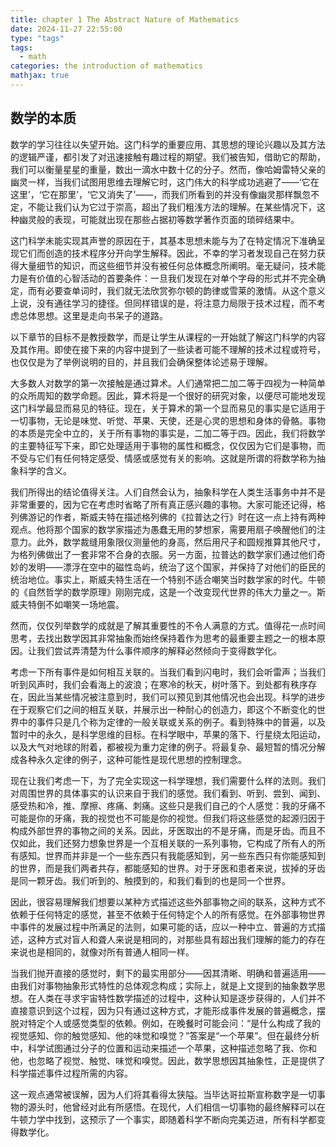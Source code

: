 ```yaml
---
title: chapter 1 The Abstract Nature of Mathematics
date: 2024-11-27 22:55:00
type: "tags"
tags:
  - math
categories: the introduction of mathematics
mathjax: true
---
```


## 数学的本质

数学的学习往往以失望开始。这门科学的重要应用、其思想的理论兴趣以及其方法的逻辑严谨，都引发了对迅速接触有趣过程的期望。我们被告知，借助它的帮助，我们可以衡量星星的重量，数出一滴水中数十亿的分子。然而，像哈姆雷特父亲的幽灵一样，当我们试图用思维去理解它时，这门伟大的科学成功逃避了——‘它在这里’，‘它在那里’，‘它又消失了’——，而我们所看到的并没有像幽灵那样飘忽不定，不能让我们认为它过于崇高，超出了我们粗浅方法的理解。在某些情况下，这种幽灵般的表现，可能就出现在那些占据初等数学著作页面的琐碎结果中。
<!--more-->
这门科学未能实现其声誉的原因在于，其基本思想未能与为了在特定情况下准确呈现它们而创造的技术程序分开向学生解释。因此，不幸的学习者发现自己在努力获得大量细节的知识，而这些细节并没有被任何总体概念所阐明。毫无疑问，技术能力是有价值的心智活动的首要条件：一旦我们发现在对单个字母的形式并不完全确定，而有必要查单词时，我们就无法欣赏弥尔顿的韵律或雪莱的激情。从这个意义上说，没有通往学习的捷径。但同样错误的是，将注意力局限于技术过程，而不考虑总体思想。这里是走向书呆子的道路。

以下章节的目标不是教授数学，而是让学生从课程的一开始就了解这门科学的内容及其作用。即使在接下来的内容中提到了一些读者可能不理解的技术过程或符号，也仅仅是为了举例说明的目的，并且我们会确保整体论述易于理解。

大多数人对数学的第一次接触是通过算术。人们通常把二加二等于四视为一种简单的众所周知的数学命题。因此，算术将是一个很好的研究对象，以便尽可能地发现这门科学最显而易见的特征。现在，关于算术的第一个显而易见的事实是它适用于一切事物，无论是味觉、听觉、苹果、天使，还是心灵的思想和身体的骨骼。事物的本质是完全中立的，关于所有事物的事实是，二加二等于四。因此，我们将数学的主要特征写下来，即它处理适用于事物的属性和概念，仅仅因为它们是事物，而不受与它们有任何特定感受、情感或感觉有关的影响。这就是所谓的将数学称为抽象科学的含义。

我们所得出的结论值得关注。人们自然会认为，抽象科学在人类生活事务中并不是非常重要的，因为它在考虑时省略了所有真正感兴趣的事物。大家可能还记得，格列佛游记的作者，斯威夫特在描述格列佛的《拉普达之行》时在这一点上持有两种观点。他将那个国家的数学家描述为愚蠢无用的梦想家，需要用扇子唤醒他们的注意力。此外，数学裁缝用象限仪测量他的身高，然后用尺子和圆规推算其他尺寸，为格列佛做出了一套非常不合身的衣服。另一方面，拉普达的数学家们通过他们奇妙的发明——漂浮在空中的磁性岛屿，统治了这个国家，并保持了对他们的臣民的统治地位。事实上，斯威夫特生活在一个特别不适合嘲笑当时数学家的时代。牛顿的《自然哲学的数学原理》刚刚完成，这是一个改变现代世界的伟大力量之一。斯威夫特倒不如嘲笑一场地震。

然而，仅仅列举数学的成就是了解其重要性的不令人满意的方式。值得花一点时间思考，去找出数学因其非常抽象而始终保持着作为思考的最重要主题之一的根本原因。让我们尝试弄清楚为什么事件顺序的解释必然倾向于变得数学化。

考虑一下所有事件是如何相互关联的。当我们看到闪电时，我们会听雷声；当我们听到风声时，我们会看海上的波浪；在寒冷的秋天，树叶落下。到处都有秩序存在，因此当某些情况被注意到时，我们可以预见到其他情况也会出现。科学的进步在于观察它们之间的相互关联，并展示出一种耐心的创造力，即这个不断变化的世界中的事件只是几个称为定律的一般关联或关系的例子。看到特殊中的普遍，以及暂时中的永久，是科学思维的目标。在科学眼中，苹果的落下、行星绕太阳运动，以及大气对地球的附着，都被视为重力定律的例子。将最复杂、最短暂的情况分解成各种永久定律的例子，这种可能性是现代思想的控制理念。

现在让我们考虑一下，为了完全实现这一科学理想，我们需要什么样的法则。我们对周围世界的具体事实的认识来自于我们的感觉。我们看到、听到、尝到、闻到、感受热和冷，推、摩擦、疼痛、刺痛。这些只是我们自己的个人感觉：我的牙痛不可能是你的牙痛，我的视觉也不可能是你的视觉。但我们将这些感觉的起源归因于构成外部世界的事物之间的关系。因此，牙医取出的不是牙痛，而是牙齿。而且不仅如此，我们还努力想象世界是一个互相关联的一系列事物，它构成了所有人的所有感知。世界而并非是一个一些东西只有我能感知到，另一些东西只有你能感知到的世界，而是我们两者共存，都能感知的世界。对于牙医和患者来说，拔掉的牙齿是同一颗牙齿。我们听到的、触摸到的，和我们看到的也是同一个世界。

因此，很容易理解我们想要以某种方式描述这些外部事物之间的联系，这种方式不依赖于任何特定的感觉，甚至不依赖于任何特定个人的所有感觉。在外部事物世界中事件的发展过程中所满足的法则，如果可能的话，应以一种中立、普遍的方式描述，这种方式对盲人和聋人来说是相同的，对那些具有超出我们理解的能力的存在来说也是相同的，就像对所有普通人相同一样。

当我们抛开直接的感觉时，剩下的最实用部分——因其清晰、明确和普遍适用——由我们对事物抽象形式特性的总体观念构成；实际上，就是上文提到的抽象数学思想。在人类在寻求宇宙特性数学描述的过程中，这种认知是逐步获得的，人们并不直接意识到这个过程，因为只有通过这种方式，才能形成事件发展的普遍概念，摆脱对特定个人或感觉类型的依赖。例如，在晚餐时可能会问：“是什么构成了我的视觉感知、你的触觉感知、他的味觉和嗅觉？”答案是“一个苹果”。但在最终分析中，科学试图通过分子的位置和运动来描述一个苹果，这种描述忽略了我、你和他，也忽略了视觉、触觉、味觉和嗅觉。因此，数学思想因其抽象性，正是提供了科学描述事件过程所需的内容。

这一观点通常被误解，因为人们将其看得太狭隘。当毕达哥拉斯宣称数字是一切事物的源头时，他曾经对此有所感悟。在现代，人们相信一切事物的最终解释可以在牛顿力学中找到，这预示了一个事实，即随着科学不断向完美迈进，所有科学都变得数学化。